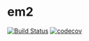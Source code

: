 # em2

[![Build Status](https://travis-ci.org/samuelcolvin/em2.svg?branch=master)](https://travis-ci.org/samuelcolvin/em2)
[![codecov](https://codecov.io/gh/samuelcolvin/em2/branch/master/graph/badge.svg)](https://codecov.io/gh/samuelcolvin/em2)
